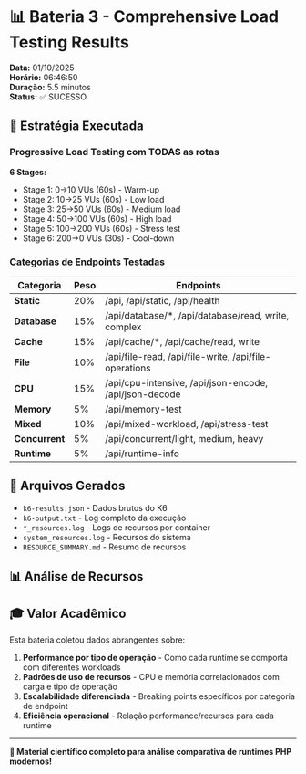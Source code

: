 # 📊 Bateria 3 - Comprehensive Load Testing Results

**Data:** 01/10/2025  
**Horário:** 06:46:50  
**Duração:** 5.5 minutos  
**Status:** ✅ SUCESSO  

## 🎯 Estratégia Executada

### Progressive Load Testing com TODAS as rotas

**6 Stages:**
- Stage 1: 0→10 VUs (60s) - Warm-up
- Stage 2: 10→25 VUs (60s) - Low load  
- Stage 3: 25→50 VUs (60s) - Medium load
- Stage 4: 50→100 VUs (60s) - High load
- Stage 5: 100→200 VUs (60s) - Stress test
- Stage 6: 200→0 VUs (30s) - Cool-down

### Categorias de Endpoints Testadas

| Categoria | Peso | Endpoints |
|-----------|------|-----------|
| **Static** | 20% | /api, /api/static, /api/health |
| **Database** | 15% | /api/database/*, /api/database/read, write, complex |
| **Cache** | 15% | /api/cache/*, /api/cache/read, write |
| **File** | 10% | /api/file-read, /api/file-write, /api/file-operations |
| **CPU** | 15% | /api/cpu-intensive, /api/json-encode, /api/json-decode |
| **Memory** | 5% | /api/memory-test |
| **Mixed** | 10% | /api/mixed-workload, /api/stress-test |
| **Concurrent** | 5% | /api/concurrent/light, medium, heavy |
| **Runtime** | 5% | /api/runtime-info |

## 📁 Arquivos Gerados

- `k6-results.json` - Dados brutos do K6
- `k6-output.txt` - Log completo da execução
- `*_resources.log` - Logs de recursos por container
- `system_resources.log` - Recursos do sistema
- `RESOURCE_SUMMARY.md` - Resumo de recursos

## 📊 Análise de Recursos


## 🎓 Valor Acadêmico

Esta bateria coletou dados abrangentes sobre:

1. **Performance por tipo de operação** - Como cada runtime se comporta com diferentes workloads
2. **Padrões de uso de recursos** - CPU e memória correlacionados com carga e tipo de operação  
3. **Escalabilidade diferenciada** - Breaking points específicos por categoria de endpoint
4. **Eficiência operacional** - Relação performance/recursos para cada runtime

---

**🔬 Material científico completo para análise comparativa de runtimes PHP modernos!**
